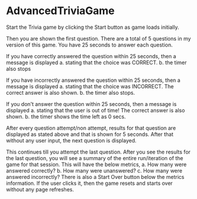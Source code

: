 # AdvancedTriviaGame

Start the Trivia game by clicking the Start button as game loads initially.

Then you are shown the first question. There are a total of 5 questions in my version of this game.
You have 25 seconds to answer each question.

If you have correctly answered the question within 25 seconds, then a message is displayed 
a. stating that the choice was CORRECT.
b. the timer also stops

If you have incorrectly answered the question within 25 seconds, then a message is displayed 
a. stating that the choice was INCORRECT. The correct answer is also shown.
b. the timer also stops.

If you don't answer the question within 25 seconds, then a message is displayed 
a. stating that the user is out of time! The correct answer is also shown.
b. the timer shows the time left as 0 secs.

After every question attempt/non attempt, results for that question are displayed as stated above
and that is shown for 5 seconds. After that without any user input, the next question is displayed.

This continues till you attempt the last question. After you see the results for the last question, you will
see a summary of the entire run/iteration of the game for that session. This will have the below metrics,
a. How many were answered correctly?
b. How many were unanswered?
c. How many were answered incorrectly?
There is also a Start Over button below the metrics information. If the user clicks it, then the game resets 
and starts over without any page refreshes.



